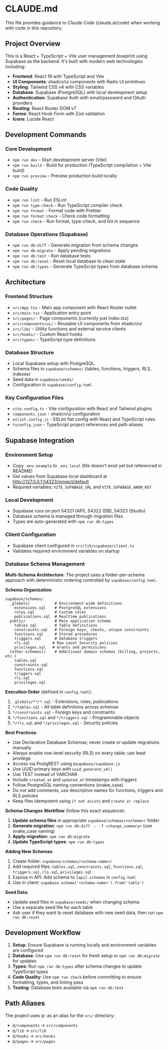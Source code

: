 # CLAUDE.md

This file provides guidance to Claude Code (claude.ai/code) when working with code in this repository.

## Project Overview

This is a React + TypeScript + Vite user management blueprint using Supabase as the backend. It's built with modern web technologies including:

- **Frontend**: React 19 with TypeScript and Vite
- **UI Components**: shadcn/ui components with Radix UI primitives
- **Styling**: Tailwind CSS v4 with CSS variables
- **Database**: Supabase (PostgreSQL) with local development setup
- **Authentication**: Supabase Auth with email/password and OAuth providers
- **Routing**: React Router DOM v7
- **Forms**: React Hook Form with Zod validation
- **Icons**: Lucide React

## Development Commands

### Core Development

- `npm run dev` - Start development server (Vite)
- `npm run build` - Build for production (TypeScript compilation + Vite build)
- `npm run preview` - Preview production build locally

### Code Quality

- `npm run lint` - Run ESLint
- `npm run type-check` - Run TypeScript compiler check
- `npm run format` - Format code with Prettier
- `npm run format:check` - Check code formatting
- `npm run check` - Run format, type-check, and lint in sequence

### Database Operations (Supabase)

- `npm run db:diff` - Generate migration from schema changes
- `npm run db:migrate` - Apply pending migrations
- `npm run db:test` - Run database tests
- `npm run db:reset` - Reset local database to clean state
- `npm run db:types` - Generate TypeScript types from database schema

## Architecture

### Frontend Structure

- `src/App.tsx` - Main app component with React Router outlet
- `src/main.tsx` - Application entry point
- `src/pages/` - Page components (currently just Index.tsx)
- `src/components/ui/` - Reusable UI components from shadcn/ui
- `src/lib/` - Utility functions and external service clients
- `src/hooks/` - Custom React hooks
- `src/types/` - TypeScript type definitions

### Database Structure

- Local Supabase setup with PostgreSQL
- Schema files in `supabase/schemas/` (tables, functions, triggers, RLS, indexes)
- Seed data in `supabase/seeds/`
- Configuration in `supabase/config.toml`

### Key Configuration Files

- `vite.config.ts` - Vite configuration with React and Tailwind plugins
- `components.json` - shadcn/ui configuration
- `eslint.config.js` - ESLint flat config with React and TypeScript rules
- `tsconfig.json` - TypeScript project references and path aliases

## Supabase Integration

### Environment Setup

- Copy `.env.example` to `.env.local` (file doesn't exist yet but referenced in README)
- Get values from Supabase local dashboard at http://127.0.0.1:54323/project/default
- Required variables: `VITE_SUPABASE_URL` and `VITE_SUPABASE_ANON_KEY`

### Local Development

- Supabase runs on port 54321 (API), 54322 (DB), 54323 (Studio)
- Database schema is managed through migration files
- Types are auto-generated with `npm run db:types`

### Client Configuration

- Supabase client configured in `src/lib/supabase/client.ts`
- Validates required environment variables on startup

### Database Schema Management

**Multi-Schema Architecture**:
The project uses a folder-per-schema approach with deterministic ordering controlled by `supabase/config.toml`.

**Schema Organization**:

```
supabase/schemas/
  _globals/           # Environment-wide definitions
    extensions.sql    # PostgreSQL extensions
    roles.sql         # Custom roles
    publications.sql  # Realtime publications
  public/             # Main application schema
    tables.sql        # Table definitions
    constraints.sql   # Foreign keys, checks, unique constraints
    functions.sql     # Stored procedures
    triggers.sql      # Database triggers
    rls.sql          # Row Level Security policies
    privileges.sql   # Grants and permissions
  [other-schemas]/    # Additional domain schemas (billing, projects, etc.)
    tables.sql
    constraints.sql
    functions.sql
    triggers.sql
    rls.sql
    privileges.sql
```

**Execution Order** (defined in `config.toml`):

1. `_globals/**/*.sql` - Extensions, roles, publications
2. `*/tables.sql` - All table definitions across schemas
3. `*/constraints.sql` - Foreign keys and constraints
4. `*/functions.sql` and `*/triggers.sql` - Programmable objects
5. `*/rls.sql` and `*/privileges.sql` - Security policies

**Best Practices**:

- Use Declarative Database Schemas; never create or update migrations manually
- Always enable row-level security (RLS) on every table; use least privilege
- Access via PostgREST using `@supabase/supabase-js`
- Use UUID primary keys with `uuid_generate_v4()`
- Use TEXT instead of VARCHAR
- Include `created_at` and `updated_at` timestamps with triggers
- Follow PostgreSQL naming conventions (snake_case)
- Do not add comments, use descriptive names for functions, triggers and RLS policies
- Keep files idempotent using `if not exists` and `create or replace`

**Schema Changes Workflow** (follow this exact sequence):

1. **Update schema files** in appropriate `supabase/schemas/<schema>/` folder
2. **Generate migration**: `npm run db:diff -- -f <change_summary>` (use snake_case naming)
3. **Apply migration**: `npm run db:migrate`
4. **Update TypeScript types**: `npm run db:types`

**Adding New Schemas**:

1. Create folder: `supabase/schemas/<schema-name>/`
2. Add required files: `tables.sql`, `constraints.sql`, `functions.sql`, `triggers.sql`, `rls.sql`, `privileges.sql`
3. Expose in API: Add schema to `[api].schemas` in `config.toml`
4. Use in client: `supabase.schema('<schema-name>').from('table')`

**Seed Data**:

- Update seed files in `supabase/seeds/` when changing schema
- Use a separate seed file for each table
- Ask user if they want to reset database with new seed data, then run `npm run db:reset`

## Development Workflow

1. **Setup**: Ensure Supabase is running locally and environment variables are configured
2. **Database**: Use `npm run db:reset` for fresh setup or `npm run db:migrate` for updates
3. **Types**: Run `npm run db:types` after schema changes to update TypeScript types
4. **Code Quality**: Use `npm run check` before committing to ensure formatting, types, and linting pass
5. **Testing**: Database tests available via `npm run db:test`

## Path Aliases

The project uses `@/` as an alias for the `src/` directory:

- `@/components` → `src/components`
- `@/lib` → `src/lib`
- `@/hooks` → `src/hooks`
- `@/pages` → `src/pages`
